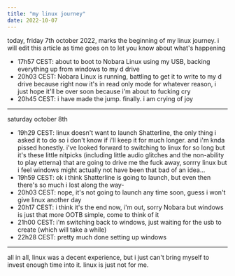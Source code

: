 ```yaml
---
title: "my linux journey"
date: 2022-10-07
---
```

today, friday 7th october 2022, marks the beginning of my linux journey.
i will edit this article as time goes on to let you know about what's happening

* 17h57 CEST: about to boot to Nobara Linux using my USB, backing everything up from windows to my d drive
* 20h03 CEST: Nobara Linux is running, battling to get it to write to my d drive because right now it's in read only mode for whatever reason, i just hope it'll be over soon because i'm about to fucking cry
* 20h45 CEST: i have made the jump. finally. i am crying of joy

---
saturday october 8th
* 19h29 CEST: linux doesn't want to launch Shatterline, the only thing i asked it to do so i don't know if i'll keep it for much longer. and i'm knda pissed honestly. i've looked forward to switching to linux for so long but it's these little nitpicks (including little audio glitches and the non-ability to play etterna) that are going to drive me the fuck away, sorrry linux but i feel windows might actually not have been that bad of an idea...
* 19h59 CEST: ok i think Shatterline is going to launch, but even then there's so much i lost along the way-
* 20h03 CEST: nope, it's not going to launch any time soon, guess i won't give linux another day
* 20h17 CEST: i think it's the end now, i'm out, sorry Nobara but windows is just that more OOTB simple, come to think of it
* 21h00 CEST: i'm switching back to windows, just waiting for the usb to create (which will take a while)
* 22h28 CEST: pretty much done setting up windows

---
all in all, linux was a decent experience, but i just can't bring myself to invest enough time into it. linux is just not for me.